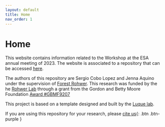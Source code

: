 ```yaml
---
layout: default
title: Home
nav_order: 1
---
```


# Home

This website contains information related to the Workshop at the ESA annual meeting of 2023.
The website is associated to a repository that can be accessed [here](https://github.com/SergioCoboLopez/Workshop_ESA).

The authors of this repository are Sergio Cobo Lopez and Jenna Aquino under the supervision of [Forest Rohwer](https://coralandphage.org/people_forest.php). 
This research was funded by the he [Rohwer Lab](https://coralandphage.org/) through a grant from the Gordon and Betty Moore Foundation [Award #GBMF9207
 ](https://www.moore.org/grant-detail?grantId=GBMF9207)

This project is based on a template designed and built by the [Luque lab](https://www.luquelab.com).

If you are using this repository for your research, please [cite us](https://github.com/SergioCoboLopez/Workshop_ESA/blob/main/CITATION.cff){: .btn .btn-purple }
